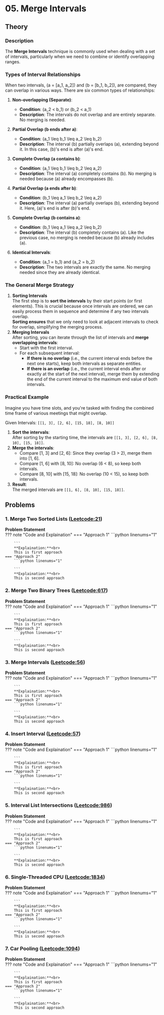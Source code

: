 # 05. Merge Intervals

## Theory

### Description

The **Merge Intervals** technique is commonly used when dealing with a set of intervals, particularly when we need to combine or identify overlapping ranges. 

### Types of Interval Relationships

When two intervals, \(a = [a_1, a_2]\) and \(b = [b_1, b_2]\), are compared, they can overlap in various ways. There are six common types of relationships:

1. **Non-overlapping (Separate)**:  
    - **Condition**: \(a_2 < b_1\) or \(b_2 < a_1\)
    - **Description**: The intervals do not overlap and are entirely separate. No merging is needed.

2. **Partial Overlap (b ends after a)**:
    - **Condition**: \(a_1 \leq b_1 \leq a_2 \leq b_2\)
    - **Description**: The interval \(b\) partially overlaps \(a\), extending beyond it. In this case, \(b\)'s end is after \(a\)'s end.

3. **Complete Overlap (a contains b)**:
    - **Condition**: \(a_1 \leq b_1 \leq b_2 \leq a_2\)
    - **Description**: The interval \(a\) completely contains \(b\). No merging is needed because \(a\) already encompasses \(b\).

4. **Partial Overlap (a ends after b)**:
    - **Condition**: \(b_1 \leq a_1 \leq b_2 \leq a_2\)
    - **Description**: The interval \(a\) partially overlaps \(b\), extending beyond it. Here, \(a\)'s end is after \(b\)'s end.

5. **Complete Overlap (b contains a)**:
    - **Condition**: \(b_1 \leq a_1 \leq a_2 \leq b_2\)
    - **Description**: The interval \(b\) completely contains \(a\). Like the previous case, no merging is needed because \(b\) already includes \(a\).

6. **Identical Intervals**:
    - **Condition**: \(a_1 = b_1\) and \(a_2 = b_2\)
    - **Description**: The two intervals are exactly the same. No merging needed since they are already identical.

### The General Merge Strategy

1. **Sorting Intervals**  
   The first step is to **sort the intervals** by their start points (or first elements). This is crucial because once intervals are ordered, we can easily process them in sequence and determine if any two intervals overlap.  
   **Sorting ensures** that we only need to look at adjacent intervals to check for overlap, simplifying the merging process.
2. **Merging Intervals**  
   After sorting, you can iterate through the list of intervals and **merge overlapping intervals**:
    - Start with the first interval.
    - For each subsequent interval:
        - **If there is no overlap** (i.e., the current interval ends before the next one starts), keep both intervals as separate entities.
        - **If there is an overlap** (i.e., the current interval ends after or exactly at the start of the next interval), merge them by extending the end of the current interval to the maximum end value of both intervals.

### Practical Example

Imagine you have time slots, and you're tasked with finding the combined time frame of various meetings that might overlap.

Given Intervals: `[[1, 3], [2, 6], [15, 18], [8, 10]]`  

1. **Sort the intervals**:    
    After sorting by the starting time, the intervals are `[[1, 3], [2, 6], [8, 10], [15, 18]]`.  
2. **Merge the intervals**:  
    * Compare [1, 3] and [2, 6]: Since they overlap (3 > 2), merge them into [1, 6].  
    * Compare [1, 6] with [8, 10]: No overlap (6 < 8), so keep both intervals.  
    * Compare [8, 10] with [15, 18]: No overlap (10 < 15), so keep both intervals.  
3. **Result**:  
    The merged intervals are `[[1, 6], [8, 10], [15, 18]]`.  

## Problems

### 1. Merge Two Sorted Lists ([Leetcode:21](https://leetcode.com/problems/merge-two-sorted-lists/description/))
**Problem Statement**  
??? note "Code and Explaination"
    === "Approach 1"
        ```python linenums="1"

        ```
        **Explaination:**<br>
        This is first approach
    === "Approach 2"
        ```python linenums="1"

        ```
        **Explaination:**<br>
        This is second approach
  
### 2. Merge Two Binary Trees ([Leetcode:617](https://leetcode.com/problems/merge-two-binary-trees/description/))
**Problem Statement**  
??? note "Code and Explaination"
    === "Approach 1"
        ```python linenums="1"

        ```
        **Explaination:**<br>
        This is first approach
    === "Approach 2"
        ```python linenums="1"

        ```
        **Explaination:**<br>
        This is second approach
  
### 3. Merge Intervals ([Leetcode:56](https://leetcode.com/problems/merge-intervals/description/))
**Problem Statement**  
??? note "Code and Explaination"
    === "Approach 1"
        ```python linenums="1"

        ```
        **Explaination:**<br>
        This is first approach
    === "Approach 2"
        ```python linenums="1"

        ```
        **Explaination:**<br>
        This is second approach
  
### 4. Insert Interval ([Leetcode:57](https://leetcode.com/problems/insert-interval/description/))
**Problem Statement**  
??? note "Code and Explaination"
    === "Approach 1"
        ```python linenums="1"

        ```
        **Explaination:**<br>
        This is first approach
    === "Approach 2"
        ```python linenums="1"

        ```
        **Explaination:**<br>
        This is second approach
  
### 5. Interval List Intersections ([Leetcode:986](https://leetcode.com/problems/interval-list-intersections/description/))
**Problem Statement**  
??? note "Code and Explaination"
    === "Approach 1"
        ```python linenums="1"

        ```
        **Explaination:**<br>
        This is first approach
    === "Approach 2"
        ```python linenums="1"

        ```
        **Explaination:**<br>
        This is second approach
  
### 6. Single-Threaded CPU ([Leetcode:1834](https://leetcode.com/problems/single-threaded-cpu/description/))
**Problem Statement**  
??? note "Code and Explaination"
    === "Approach 1"
        ```python linenums="1"

        ```
        **Explaination:**<br>
        This is first approach
    === "Approach 2"
        ```python linenums="1"

        ```
        **Explaination:**<br>
        This is second approach
  
### 7. Car Pooling ([Leetcode:1094](https://leetcode.com/problems/car-pooling/description/))
**Problem Statement**  
??? note "Code and Explaination"
    === "Approach 1"
        ```python linenums="1"

        ```
        **Explaination:**<br>
        This is first approach
    === "Approach 2"
        ```python linenums="1"

        ```
        **Explaination:**<br>
        This is second approach